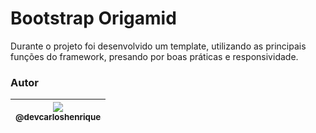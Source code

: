 # Bootstrap Origamid

Durante o projeto foi  desenvolvido um template, utilizando as principais funções do framework,  presando por boas práticas e responsividade. 

### Autor
   
| [<img src="https://avatars2.githubusercontent.com/u/57951744?s=180&v=4"><br><sub>@devcarloshenrique</sub>](https://github.com/devcarloshenrique) |
| :---: |
